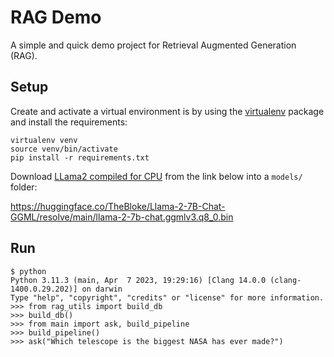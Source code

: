 # RAG Demo

A simple and quick demo project for Retrieval Augmented Generation (RAG).

## Setup

Create and activate a virtual environment is by using the [virtualenv](https://pypi.org/project/virtualenv/) package
and install the requirements:

```shell
virtualenv venv
source venv/bin/activate
pip install -r requirements.txt
```
Download [LLama2 compiled for CPU](https://huggingface.co/TheBloke/Llama-2-7B-Chat-GGML)
from the link below into a `models/` folder:

https://huggingface.co/TheBloke/Llama-2-7B-Chat-GGML/resolve/main/llama-2-7b-chat.ggmlv3.q8_0.bin

## Run
```ssh
$ python
Python 3.11.3 (main, Apr  7 2023, 19:29:16) [Clang 14.0.0 (clang-1400.0.29.202)] on darwin
Type "help", "copyright", "credits" or "license" for more information.
>>> from rag_utils import build_db
>>> build_db()
>>> from main import ask, build_pipeline
>>> build_pipeline()
>>> ask("Which telescope is the biggest NASA has ever made?")
```
